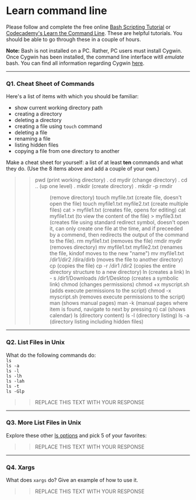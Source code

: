 # Learn command line

Please follow and complete the free online [Bash Scripting Tutorial](https://ryanstutorials.net/bash-scripting-tutorial/) or [Codecademy's Learn the Command Line](https://www.codecademy.com/learn/learn-the-command-line). These are helpful tutorials. You should be able to go through these in a couple of hours.

**Note:** Bash is not installed on a PC. Rather, PC users must install Cygwin. Once Cygwin has been installed, the command line interface witll _emulate_ bash. You can find all information regarding Cygwin [here](https://www.cygwin.com/).

---

### Q1.  Cheat Sheet of Commands  

Here's a list of items with which you should be familiar:  
* show current working directory path
* creating a directory
* deleting a directory
* creating a file using `touch` command
* deleting a file
* renaming a file
* listing hidden files
* copying a file from one directory to another

Make a cheat sheet for yourself: a list of at least **ten** commands and what they do.  (Use the 8 items above and add a couple of your own.)  

> > pwd   (print working directory) . 
cd mydir (change directory) . 
cd .. (up one level) . 
mkdir (create directory) . 
    mkdir -p 
    rmdir <dir>  (remove directory)
    touch myfile.txt (create file, doesn't open the file)
    touch myfile1.txt myfile2.txt (create multiple files)
    cat > myfile1.txt (creates file, opens for editing)
    cat myfile1.txt (to view the content of the file)
    > myfile3.txt (creates file using standard redirect symbol,  doesn't open it, can only create one file at the time, and
                  if preceeded by a commend, then redirects the output of the command to the file).
    rm myfile1.txt (removes the file)
    rmdir mydir (removes directory)
    mv myfile1.txt myfile2.txt (renames the file, kindof moves to the new "name")
    mv myfile1.txt /dir1/dir2 /dira/dirb (moves the file to another directory)
    cp (copies the file)
    cp -r /dir1 /dir2 (copies the entire directory structure to a new directory)
    ln (creates a link)
    ln - s /dir1/Downloads /dir1/Desktop (creates a symbolic link)
    chmod (changes permissions)
    chmod +x myscript.sh (adds execute permissions to the script)
    chmod -x myscript.sh (removes execute permissions to the script)
    man <command> (shows manual pages)
    man -k <item> (manual pages where item is found, navigate to next by pressing n)
    cal (shows calendar)
    ls (directory content)
    ls -l (directory listing)
    ls -a (directory listing including hidden files)
    
 

---

### Q2.  List Files in Unix   

What do the following commands do:  
`ls`  
`ls -a`  
`ls -l`  
`ls -lh`  
`ls -lah`  
`ls -t`  
`ls -Glp`  

> > REPLACE THIS TEXT WITH YOUR RESPONSE

---

### Q3.  More List Files in Unix  

Explore these other [ls options](http://www.techonthenet.com/unix/basic/ls.php) and pick 5 of your favorites:

> > REPLACE THIS TEXT WITH YOUR RESPONSE

---

### Q4.  Xargs   

What does `xargs` do? Give an example of how to use it.

> > REPLACE THIS TEXT WITH YOUR RESPONSE

 

